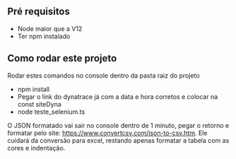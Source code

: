 ## Pré requisitos
- Node maior que a V12
- Ter npm instalado

## Como rodar este projeto

Rodar estes comandos no console dentro da pasta raiz do projeto

-  npm install
-  Pegar o link do dynatrace já com a data e hora corretos e colocar na const siteDyna
-  node teste_selenium.ts

O JSON formatado vai sair no console dentro de 1 minuto, pegar o retorno e formatar pelo site: https://www.convertcsv.com/json-to-csv.htm.
Ele cuidará da conversão para excel, restando apenas formatar a tabela com as cores e indentação.
